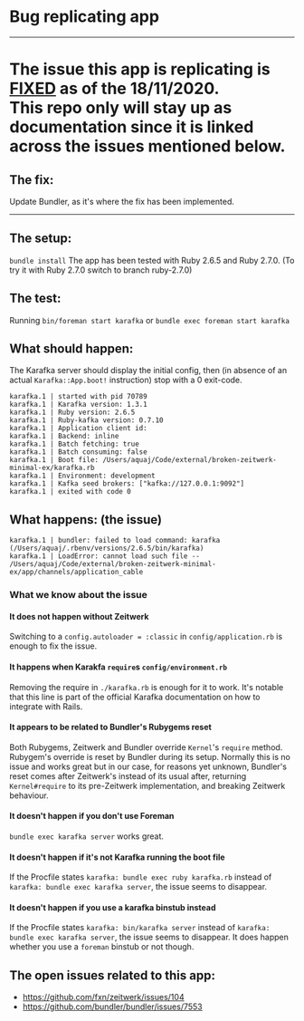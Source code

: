Bug replicating app
=====

---------------

The issue this app is replicating is [FIXED](https://github.com/rubygems/rubygems/pull/4062) as of the 18/11/2020. <br />This repo only will stay up as documentation since it is linked across the issues mentioned below.
=====

The fix:
----
Update Bundler, as it's where the fix has been implemented.


---------------


The setup:
----
`bundle install`
The app has been tested with Ruby 2.6.5 and Ruby 2.7.0. (To try it with Ruby 2.7.0 switch to branch ruby-2.7.0)

The test:
----

Running `bin/foreman start karafka` or `bundle exec foreman start karafka`

What should happen:
---

The Karafka server should display the initial config, then (in absence of an
actual `Karafka::App.boot!` instruction) stop with a 0 exit-code.

```
karafka.1 | started with pid 70789
karafka.1 | Karafka version: 1.3.1
karafka.1 | Ruby version: 2.6.5
karafka.1 | Ruby-kafka version: 0.7.10
karafka.1 | Application client id:
karafka.1 | Backend: inline
karafka.1 | Batch fetching: true
karafka.1 | Batch consuming: false
karafka.1 | Boot file: /Users/aquaj/Code/external/broken-zeitwerk-minimal-ex/karafka.rb
karafka.1 | Environment: development
karafka.1 | Kafka seed brokers: ["kafka://127.0.0.1:9092"]
karafka.1 | exited with code 0
```

What happens: (the issue)
----
```
karafka.1 | bundler: failed to load command: karafka (/Users/aquaj/.rbenv/versions/2.6.5/bin/karafka)
karafka.1 | LoadError: cannot load such file -- /Users/aquaj/Code/external/broken-zeitwerk-minimal-ex/app/channels/application_cable
```

### What we know about the issue

#### It does not happen without Zeitwerk
Switching to a `config.autoloader = :classic` in `config/application.rb` is enough to fix the issue.

#### It happens when Karakfa `require`s `config/environment.rb`
Removing the require in `./karafka.rb` is enough for it to work. It's notable that this line is part of the official Karafka documentation on how to integrate with Rails.

#### It appears to be related to Bundler's Rubygems reset
Both Rubygems, Zeitwerk and Bundler override `Kernel`'s `require` method.
Rubygem's override is reset by Bundler during its setup. Normally this is no issue and works great but in our case, for reasons yet unknown, Bundler's reset comes after Zeitwerk's instead of its usual after, returning `Kernel#require` to its pre-Zeitwerk implementation, and breaking Zeitwerk behaviour.

#### It doesn't happen if you don't use Foreman
`bundle exec karafka server` works great.

#### It doesn't happen if it's not Karafka running the boot file
If the Procfile states `karafka: bundle exec ruby karafka.rb` instead of `karafka: bundle exec karafka server`, the issue seems to disappear.

#### It doesn't happen if you use a karafka binstub instead
If the Procfile states `karafka: bin/karafka server` instead of `karafka: bundle exec karafka server`, the issue seems to disappear.
It does happen whether you use a `foreman` binstub or not though.

The open issues related to this app:
----
- https://github.com/fxn/zeitwerk/issues/104
- https://github.com/bundler/bundler/issues/7553

